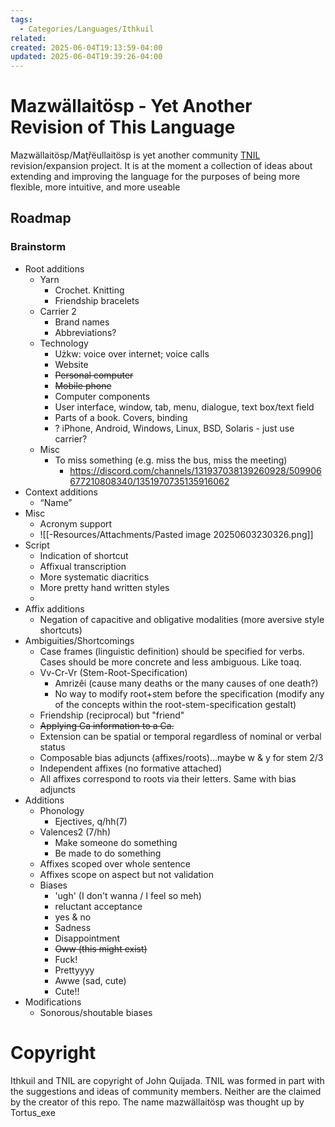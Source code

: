 ```yaml
---
tags:
  - Categories/Languages/Ithkuil
related: 
created: 2025-06-04T19:13:59-04:00
updated: 2025-06-04T19:39:26-04:00
---
```



# Mazwällaitösp - Yet Another Revision of This Language

Mazwällaitösp/Maţřëullaitösp is yet another community [TNIL](https://ithkuil.net/) revision/expansion project. It is at the moment a collection of ideas about extending and improving the language for the purposes of being more flexible, more intuitive, and more useable

## Roadmap
### Brainstorm
* Root additions
	* Yarn
		* Crochet. Knitting
		* Friendship bracelets
	* Carrier 2
		* Brand names
		* Abbreviations?
	* Technology
		* Użkw: voice over internet; voice calls
		* Website
		* ~~Personal computer~~
		* ~~Mobile phone~~
		* Computer components
		* User interface, window, tab, menu, dialogue, text box/text field
		* Parts of a book. Covers, binding 
		* ? iPhone, Android, Windows, Linux, BSD, Solaris - just use carrier?
	* Misc
		* To miss something (e.g. miss the bus, miss the meeting)
			* https://discord.com/channels/131937038139260928/509906677210808340/1351970735135916062
* Context additions
	* “Name”
* Misc
	* Acronym support
	* ![[-Resources/Attachments/Pasted image 20250603230326.png]]
* Script
	* Indication of shortcut
	* Affixual transcription 
	* More systematic diacritics
	* More pretty hand written styles
	* 
* Affix additions
	* Negation of capacitive and obligative modalities (more aversive style shortcuts)
* Ambiguities/Shortcomings
	* Case frames (linguistic definition) should be specified for verbs. Cases should be more concrete and less ambiguous. Like toaq.
	* Vv-Cr-Vr (Stem-Root-Specification)
		* Amrizêi (cause many deaths or the many causes of one death?)
		* No way to modify root+stem before the specification (modify any of the concepts within the root-stem-specification gestalt)
	* Friendship (reciprocal) but "friend"
	* ~~Applying Ca information to a Ca.~~
	* Extension can be spatial or temporal regardless of nominal or verbal status
	* Composable bias adjuncts (affixes/roots)...maybe w & y for stem 2/3
	* Independent affixes (no formative attached)
	* All affixes correspond to roots via their letters. Same with bias adjuncts
* Additions
	* Phonology
		* Ejectives, q/hh(7)
	* Valences2 (7/hh)
		* Make someone do something
		* Be made to do something
	* Affixes scoped over whole sentence
	* Affixes scope on aspect but not validation 
	* Biases
		* 'ugh' (I don't wanna / I feel so meh)
		* reluctant acceptance
		* yes & no
		* Sadness
		* Disappointment 
		* ~~Oww (this might exist)~~
		* Fuck!
		* Prettyyyy
		* Awwe (sad, cute)
		* Cute!!
* Modifications
	* Sonorous/shoutable biases

# Copyright
Ithkuil and TNIL are copyright of John Quijada. TNIL was formed in part with the suggestions and ideas of community members. Neither are the claimed by the creator of this repo.
The name mazwällaitösp was thought up by Tortus_exe
